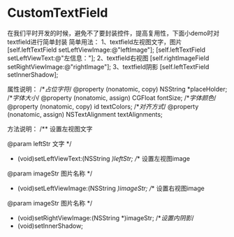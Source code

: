 # CustomTextField
在我们平时开发的时候，避免不了要封装控件，提高复用性，下面小demo时对textfield进行简单封装
简单用法：
1、textfield左视图文字，图片
[self.leftTextField setLeftViewImage:@"leftImage"];
[self.leftTextField setLeftViewText:@"左信息："];
2、textfield右视图
[self.rightImageField setRightViewImage:@"rightImage"];
3、textfield阴影
[self.leftTextField setInnerShadow];

属性说明：
/**占位字符*/
@property (nonatomic, copy) NSString *placeHolder;
/**字体大小*/
@property (nonatomic, assign) CGFloat fontSize;
/**字体颜色*/
@property (nonatomic, copy) id textColors;
/**对齐方式*/
@property (nonatomic, assign) NSTextAlignment textAlignments;

方法说明：
/**
 设置左视图文字

 @param leftStr 文字
 */
- (void)setLeftViewText:(NSString *)leftStr;
/**
 设置左视图image

 @param imageStr 图片名称
 */
- (void)setLeftViewImage:(NSString *)imageStr;
/**
 设置右视图image

 @param imageStr 图片名称
 */
- (void)setRightViewImage:(NSString *)imageStr;
/**设置内阴影*/
- (void)setInnerShadow;
